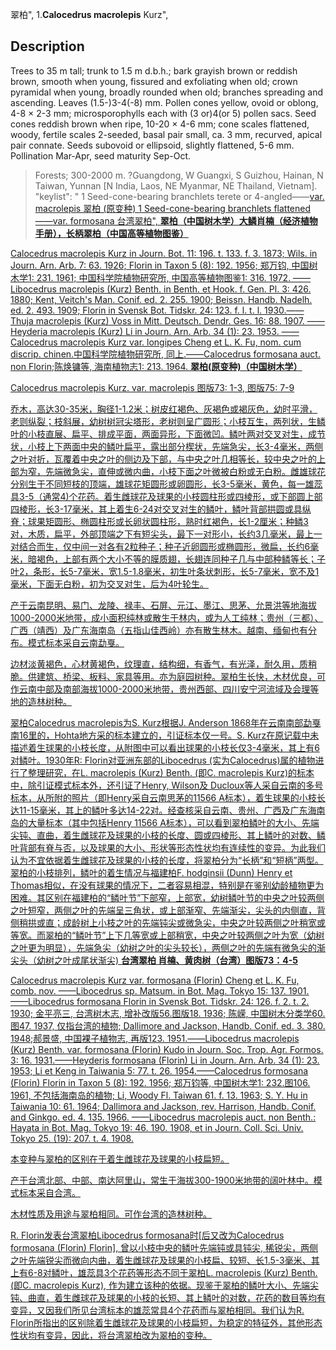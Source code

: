 翠柏",
1.**Calocedrus macrolepis** Kurz",

## Description
Trees to 35 m tall; trunk to 1.5 m d.b.h.; bark grayish brown or reddish brown, smooth when young, fissured and exfoliating when old; crown pyramidal when young, broadly rounded when old; branches spreading and ascending. Leaves (1.5-)3-4(-8) mm. Pollen cones yellow, ovoid or oblong, 4-8 ×  2-3 mm; microsporophylls each with (3 or)4(or 5) pollen sacs. Seed cones reddish brown when ripe, 10-20 ×  4-6 mm; cone scales flattened, woody, fertile scales 2-seeded, basal pair small, ca. 3 mm, recurved, apical pair connate. Seeds subovoid or ellipsoid, slightly flattened, 5-6 mm. Pollination Mar-Apr, seed maturity Sep-Oct.

> Forests; 300-2000 m. ?Guangdong, W Guangxi, S Guizhou, Hainan, N Taiwan, Yunnan [N India, Laos, NE Myanmar, NE Thailand, Vietnam].
  "keylist": "
1 Seed-cone-bearing branchlets terete or 4-angled——<a href='/info/Calocedrus macrolepis var. macrolepis?t=foc'>var. macrolepis 翠柏 (原变种)
1 Seed-cone-bearing branchlets flattened——<a href='/info/Calocedrus macrolepis var. formosana?t=foc'>var. formosana 台湾翠柏",
**翠柏（中国树木学）大鳞肖楠（经济植物手册），长柄翠柏（中国高等植物图鉴）**

Calocedrus macrolepis Kurz in Journ. Bot. 11: 196. t. 133. f. 3. 1873; Wils. in Journ. Arn. Arb. 7: 63. 1926; Florin in Taxon 5 (8): 192. 1956; 郑万钧, 中国树木学1: 231. 1961; 中国科学院植物研究所, 中国高等植物图鉴1: 316. 1972. ——Libocedrus macrolepis (Kurz) Benth. in Benth. et Hook. f. Gen. Pl. 3: 426. 1880; Kent, Veitch's Man. Conif. ed. 2. 255. 1900; Beissn. Handb. Nadelh. ed. 2. 493. 1909; Florin in Svensk Bot. Tidskr. 24: 123. f. l. t. l. 1930.——Thuja macrolepis (Kurz) Voss in Mitt. Deutsch. Dendr. Ges. 16: 88. 1907. ——Heyderia macrolepis (Kurz) Li in Journ. Arn. Arb. 34 (1): 23. 1953. ——Calocedrus macrolepis Kurz var. longipes Cheng et L. K. Fu, nom. cum discrip. chinen.中国科学院植物研究所, 同上.——Calocedrus formosana auct. non Florin;陈焕镛等, 海南植物志1: 213. 1964.
**翠柏(原变种)（中国树木学）**

Calocedrus macrolepis Kurz. var. macrolepis 图版73: 1-3, 图版75: 7-9

乔木，高达30-35米，胸径1-1.2米；树皮红褐色、灰褐色或褐灰色，幼时平滑，老则纵裂；枝斜展，幼树树冠尖塔形，老树则呈广圆形；小枝互生，两列状，生鳞叶的小枝直展、扁平、排成平面，两面异形，下面微凹。鳞叶两对交叉对生，成节状，小枝上下两面中央的鳞叶扁平，露出部分楔状，先端急尖，长3-4毫米，两侧之叶对折，瓦覆着中央之叶的侧边及下部，与中央之叶几相等长，较中央之叶的上部为窄，先端微急尖，直伸或微内曲，小枝下面之叶微被白粉或无白粉。雌雄球花分别生于不同短枝的顶端，雄球花矩圆形或卵圆形，长3-5毫米，黄色，每一雄蕊具3-5（通常4)个花药。着生雌球花及球果的小枝圆柱形或四棱形，或下部圆上部四棱形，长3-17毫米，其上着生6-24对交叉对生的鳞叶，鳞叶背部拱圆或具纵脊；球果矩圆形、椭圆柱形或长卵状圆柱形，熟时红褐色，长1-2厘米；种鳞3对，木质，扁平，外部顶端之下有短尖头，最下一对形小，长约3几毫米，最上一对结合而生，仅中间一对各有2粒种子；种子近卵圆形或椭圆形，微扁，长约6毫米，暗褐色，上部有两个大小不等的膜质翅，长翅连同种子几与中部种鳞等长；子叶2，条形，长5-7毫米，宽1.5-1.8毫米，初生叶条状刺形，长5-7毫米，宽不及1毫米，下面无白粉，初为交叉对生，后为4叶轮生。

产于云南昆明、易门、龙陵、禄丰、石屏、元江、墨江、思茅、允景洪等地海拔1000-2000米地带，成小面积纯林或散生于林内，或为人工纯林；贵州（三都）、广西（靖西）及广东海南岛（五指山佳西岭）亦有散生林木。越南、缅甸也有分布。模式标本采自云南勐戛。

边材淡黄褐色，心材黄褐色，纹理直，结构细，有香气，有光泽，耐久用，质稍脆。供建筑、桥梁、板料、家具等用。亦为庭园树种。翠柏生长快，木材优良，可作云南中部及南部海拔1000-2000米地带，贵州西部、四川安宁河流域及会理等地的造林树种。

翠柏Calocedrus macrolepis为S. Kurz根据J. Anderson 1868年在云南南部勐戛南16里的，Hohta地方采的标本建立的，引证标本仅一号。S. Kurz在原记载中未描述着生球果的小枝长度，从附图中可以看出球果的小枝长仅3-4毫米，其上有6对鳞叶。1930年R: Florin对亚洲东部的Libocedrus (实为Calocedrus)属的植物进行了整理研究，在L. macrolepis (Kurz) Benth. (即C. macrolepis Kurz)的标本中，除引证模式标本外，还引证了Henry, Wilson及 Ducloux等人采自云南的多号标本，从所附的照片（即Henry采自云南思茅的11566 A标本），着生球果的小枝长达11-15毫米，其上的鳞叶多达14-22对。经查核采自云南、贵州、广西及广东海南岛的大量标本（其中包括Henry 11566 A标本），可以看到翠柏鳞叶的大小、先端尖钝、直曲，着生雌球花及球果的小枝的长度、圆或四棱形、其上鳞叶的对数、鳞叶背部有脊与否，以及球果的大小、形状等形态性状均有连续性的变异。为此我们认为不宜依据着生雌球花及球果的小枝的长度，将翠柏分为“长柄”和“短柄”两型。翠柏的小枝排列，鳞叶的着生情况与福建柏F. hodginsii (Dunn) Henry et Thomas相似，在没有球果的情况下，二者容易相混，特别是在鉴别幼龄植物更为困难。其区别在福建柏的“鳞叶节”下部窄，上部宽，幼树鳞叶节的中央之叶较两侧之叶短窄，两侧之叶的先端呈三角状，或上部渐窄、先端渐尖，尖头的内侧直，背侧稍拱或直；成龄树上小枝之叶的先端钝尖或微急尖，中央之叶较两侧之叶稍宽或等宽。而翠柏的“鳞叶节”上下几等宽或上部稍宽，中央之叶较两侧之叶为宽（幼树之叶更为明显），先端急尖（幼树之叶的尖头较长），两侧之叶的先端有微急尖的渐尖头（幼树之叶成尾状渐尖)
**台湾翠柏 肖楠、黄肉树（台湾）图版73：4-5**

Calocedrus macrolepis Kurz var. formosana (Florin) Cheng et L. K. Fu, comb. nov. ——Libocedrus sp. Matsum. in Bot. Mag. Tokyo 15: 137. 1901. ——Libocedrus formosana Florin in Svensk Bot. Tidskr. 24: 126. f. 2. t. 2. 1930; 金平亮三, 台湾树木志, 增补改版56.图版18. 1936; 陈嵘, 中国树木分类学60. 图47. 1937, 仅指台湾的植物; Dallimore and Jackson, Handb. Conif. ed. 3. 380. 1948;郝景盛, 中国裸子植物志, 再版123. 1951.——Libocedrus macrolepis (Kurz) Benth. var. formosana (Florin) Kudo in Journ. Soc. Trop. Agr. Formos. 3: 16. 1931.——Heyderis formosana (Florin) Li in Journ. Arn. Arb. 34 (1): 23. 1953; Li et Keng in Taiwania 5: 77. t. 26. 1954.——Calocedrus formosana (Florin) Florin in Taxon 5 (8): 192. 1956; 郑万钧等, 中国树木学1: 232.图106. 1961, 不包括海南岛的植物; Li, Woody Fl. Taiwan 61. f. 13. 1963; S. Y. Hu in Taiwania 10: 61. 1964; Dallimora and Jackson, rev. Harrison, Handb. Conif. and Ginkgo. ed. 4. 135. 1966. ——Libocedrus macrolepis auct. non Benth.: Hayata in Bot. Mag. Tokyo 19: 46. 190. 1908, et in Journ. Coll. Sci. Univ. Tokyo 25. (19): 207. t. 4. 1908.

本变种与翠柏的区别在于着生雌球花及球果的小枝扁短。

产于台湾北部、中部、南达阿里山，常生于海拔300-1900米地带的阔叶林中。模式标本采自合湾。

木材性质及用途与翠柏相同。可作台湾的造林树种。

R. Florin发表台湾翠柏Libocedrus formosana时[后又改为Calocedrus formosana (Florin) Florin], 曾以小枝中央的鳞叶先端钝或具钝尖, 稀锐尖，两侧之叶先端锐尖而微向内曲，着生雌球花及球果的小枝扁、较短、长1.5-3毫米、其上有6-8对鳞叶，雄蕊具3个花药等形态不同于翠柏L. macrolepis (Kurz) Benth. (即C. macrolepis Kurz), 作为建立该种的依据。现鉴于翠柏的鳞叶大小、先端尖钝、曲直，着生雌球花及球果的小枝的长短、其上鳞叶的对数，花药的数目等均有变异，又因我们所见台湾标本的雄蕊常具4个花药而与翠柏相同。我们认为R. Florin所指出的区别除着生雌球花及球果的小枝扁短，为稳定的特征外，其他形态性状均有变异，因此，将台湾翠柏改为翠柏的变种。

